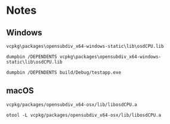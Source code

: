 # Notes

## Windows

```
vcpkg\packages\opensubdiv_x64-windows-static\lib\osdCPU.lib
```

```
dumpbin /DEPENDENTS vcpkg\packages\opensubdiv_x64-windows-static\lib\osdCPU.lib
```

```
dumpbin /DEPENDENTS build/Debug/testapp.exe
```

## macOS

```
vcpkg/packages/opensubdiv_x64-osx/lib/libosdCPU.a
```

```
otool -L vcpkg/packages/opensubdiv_x64-osx/lib/libosdCPU.a
```
